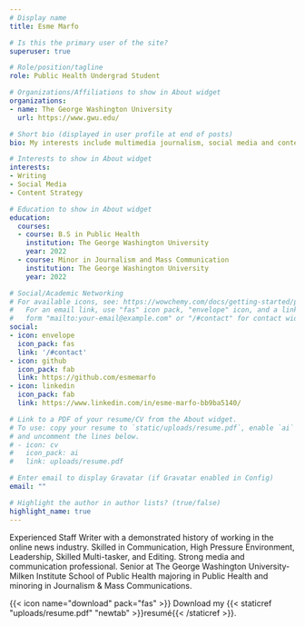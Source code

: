 ```yaml
---
# Display name
title: Esme Marfo

# Is this the primary user of the site?
superuser: true

# Role/position/tagline
role: Public Health Undergrad Student

# Organizations/Affiliations to show in About widget
organizations:
- name: The George Washington University
  url: https://www.gwu.edu/

# Short bio (displayed in user profile at end of posts)
bio: My interests include multimedia journalism, social media and content strategy.

# Interests to show in About widget
interests:
- Writing
- Social Media
- Content Strategy

# Education to show in About widget
education:
  courses:
  - course: B.S in Public Health
    institution: The George Washington University
    year: 2022
  - course: Minor in Journalism and Mass Communication
    institution: The George Washington University
    year: 2022

# Social/Academic Networking
# For available icons, see: https://wowchemy.com/docs/getting-started/page-builder/#icons
#   For an email link, use "fas" icon pack, "envelope" icon, and a link in the
#   form "mailto:your-email@example.com" or "/#contact" for contact widget.
social:
- icon: envelope
  icon_pack: fas
  link: '/#contact'
- icon: github
  icon_pack: fab
  link: https://github.com/esmemarfo
- icon: linkedin
  icon_pack: fab
  link: https://www.linkedin.com/in/esme-marfo-bb9ba5140/

# Link to a PDF of your resume/CV from the About widget.
# To use: copy your resume to `static/uploads/resume.pdf`, enable `ai` icons in `params.toml`,
# and uncomment the lines below.
# - icon: cv
#   icon_pack: ai
#   link: uploads/resume.pdf

# Enter email to display Gravatar (if Gravatar enabled in Config)
email: ""

# Highlight the author in author lists? (true/false)
highlight_name: true
---
```


Experienced Staff Writer with a demonstrated history of working in the online news industry. Skilled in Communication, High Pressure Environment, Leadership, Skilled Multi-tasker, and Editing. Strong media and communication professional. Senior at The George Washington University- Milken Institute School of Public Health majoring in Public Health and minoring in Journalism & Mass Communications.


{{< icon name="download" pack="fas" >}} Download my {{< staticref "uploads/resume.pdf" "newtab" >}}resumé{{< /staticref >}}.
